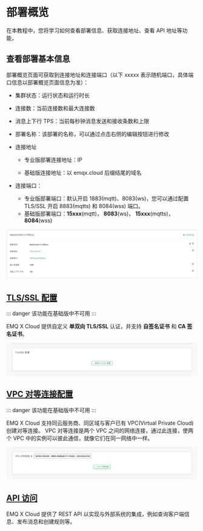 # 部署概览

在本教程中，您将学习如何查看部署信息、获取连接地址、查看 API 地址等功能，



## 查看部署基本信息

部署概览页面可获取到连接地址和连接端口（以下 xxxxx 表示随机端口，具体端口信息以部署概览页面信息为准）：

* 集群状态：运行状态和运行时长
* 连接数：当前连接数和最大连接数
* 消息上下行 TPS：当前每秒钟消息发送和接收条数和上限
* 部署名称：该部署的名称，可以通过点击右侧的编辑按钮进行修改

* 连接地址

  * 专业版部署连接地址：IP

  * 基础版连接地址：以 emqx.cloud 后缀结尾的域名

* 连接端口：

  * 专业版部署端口：默认开启 1883(mqtt)、8083(ws)，您可以通过配置 TLS/SSL 开启 8883(mqtts) 和 8084(wss) 端口。
  * 基础版部署端口：**15xxx**(mqtt)， **8083**(ws)， **15xxx**(mqtts)， **8084**(wss)

![base_info](./_assets/base_info.png)



## [TLS/SSL 配置](./tls_ssl.md)

::: danger
该功能在基础版中不可用
:::

EMQ X Cloud 提供自定义 **单双向 TLS/SSL** 认证，并支持 **自签名证书** 和 **CA 签名证书**。

![base_info](./_assets/tls_info.png)



## [VPC 对等连接配置](./vpc_peering.md)

::: danger
该功能在基础版中不可用
:::

EMQ X Cloud 支持同云服务商、同区域与客户已有 VPC(Virtual Private Cloud) 创建对等连接。 VPC 对等连接是两个 VPC 之间的网络连接，通过此连接，使两个 VPC 中的实例可以彼此通信，就像它们在同一网络中一样。

![base_info](./_assets/vpc_peering_info.png)



## [API 访问](../api/introduction.md)

EMQ X Cloud 提供了 REST API 以实现与外部系统的集成，例如查询客户端信息、发布消息和创建规则等。

